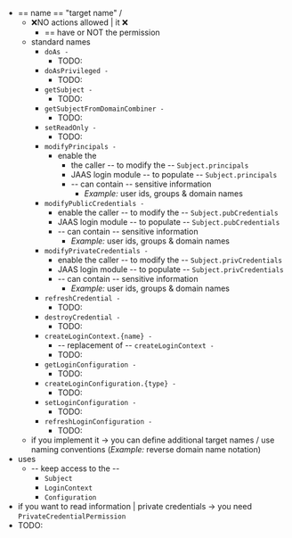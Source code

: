 * == name == "target name" /
  * ❌NO actions allowed | it ❌
    * == have or NOT the permission
  * standard names
    * `doAs -`
      * TODO:
    * `doAsPrivileged -`
      * TODO:
    * `getSubject -`
      * TODO:
    * `getSubjectFromDomainCombiner -`
      * TODO:
    * `setReadOnly -`
      * TODO:
    * `modifyPrincipals -`
      * enable the 
        * the caller -- to modify the -- `Subject.principals`
        * JAAS login module -- to populate -- `Subject.principals`
        * -- can contain -- sensitive information
          * _Example:_ user ids, groups & domain names
    * `modifyPublicCredentials -`
      * enable the caller -- to modify the -- `Subject.pubCredentials`
      * JAAS login module -- to populate -- `Subject.pubCredentials`
      * -- can contain -- sensitive information
        * _Example:_ user ids, groups & domain names
    * `modifyPrivateCredentials -`
      * enable the caller -- to modify the -- `Subject.privCredentials`
      * JAAS login module -- to populate -- `Subject.privCredentials`
      * -- can contain -- sensitive information
        * _Example:_ user ids, groups & domain names
    * `refreshCredential -`
      * TODO:
    * `destroyCredential -`
      * TODO:
    * `createLoginContext.{name} -`
      * -- replacement of -- `createLoginContext -`
      * TODO:
    * `getLoginConfiguration -`
      * TODO:
    * `createLoginConfiguration.{type} -`
      * TODO:
    * `setLoginConfiguration -`
      * TODO:
    * `refreshLoginConfiguration -`
      * TODO:
  * if you implement it -> you can define additional target names / use naming conventions (_Example:_ reverse domain name notation)
* uses
  * -- keep access to the -- 
    * `Subject`
    * `LoginContext`
    * `Configuration`
* if you want to read information | private credentials -> you need `PrivateCredentialPermission`
* TODO: